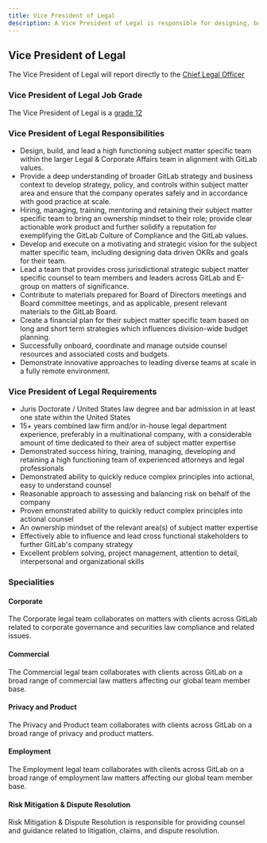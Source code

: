 ```yaml
---
title: Vice President of Legal
description: A Vice President of Legal is responsible for designing, building, and leading a high functioning subject matter specific team within the larger Legal & Corporate Affairs team in alignment with GitLab values.
---
```


## Vice President of Legal

The Vice President of Legal will report directly to the [Chief Legal Officer](https://ir.gitlab.com/management/robin-schulman#:~:text=Robin%20Schulman%20is%20the%20Chief,strengthening%20their%20security%20and%20compliance)

### Vice President of Legal Job Grade

The Vice President of Legal is a [grade 12](/handbook/total-rewards/compensation/compensation-calculator/#gitlab-job-grades)

### Vice President of Legal Responsibilities

- Design, build, and lead a high functioning subject matter specific team within the larger Legal & Corporate Affairs team in alignment with GitLab values.
- Provide a deep understanding of broader GitLab strategy and business context to develop strategy, policy, and controls within subject matter area and ensure that the company operates safely and in accordance with good practice at scale.
- Hiring, managing, training, mentoring and retaining their subject matter specific team to bring an ownership mindset to their role; provide clear actionable work product and further solidify a reputation for exemplifying the GitLab Culture of Compliance and the GitLab values.
- Develop and execute on a motivating and strategic vision for the subject matter specific team, including designing data driven OKRs and goals for their team.
- Lead a team that provides cross jurisdictional strategic subject matter specific counsel to team members and leaders across GitLab and E-group on matters of significance.
- Contribute to materials prepared for Board of Directors meetings and Board committee meetings, and as applicable, present relevant materials to the GitLab Board.
- Create a financial plan for their subject matter specific team based on long and short term strategies which influences division-wide budget planning.
- Successfully onboard, coordinate and manage outside counsel resources and associated costs and budgets.
- Demonstrate innovative approaches to leading diverse teams at scale in a fully remote environment.

### Vice President of Legal Requirements

- Juris Doctorate / United States law degree and bar admission in at least one state within the United States
- 15+ years combined law firm and/or in-house legal department experience, preferably in a multinational company, with a considerable amount of time dedicated to their area of subject matter expertise
- Demonstrated success hiring, training, managing, developing and retaining a high functioning team of experienced attorneys and legal professionals
- Demonstrated ability to quickly reduce complex principles into actional, easy to understand counsel
- Reasonable approach to assessing and balancing risk on behalf of the company
- Proven emonstrated ability to quickly reduct complex principles into actional counsel
- An ownership mindset of the relevant area(s) of subject matter expertise
- Effectively able to influence and lead cross functional stakeholders to further GitLab's company strategy
- Excellent problem solving, project management, attention to detail, interpersonal and organizational skills

### Specialities

#### Corporate

The Corporate legal team collaborates on matters with clients across GitLab related to corporate governance and securities law compliance and related issues.

#### Commercial

The Commercial legal team collaborates with clients across GitLab on a broad range of commercial law matters affecting our global team member base.

#### Privacy and Product

The Privacy and Product team collaborates with clients across GitLab on a broad range of privacy and product matters.

#### Employment

The Employment legal team collaborates with clients across GitLab on a broad range of employment law matters affecting our global team member base.

#### Risk Mitigation & Dispute Resolution

Risk Mitigation & Dispute Resolution is responsible for providing counsel and guidance related to litigation, claims, and dispute resolution.
